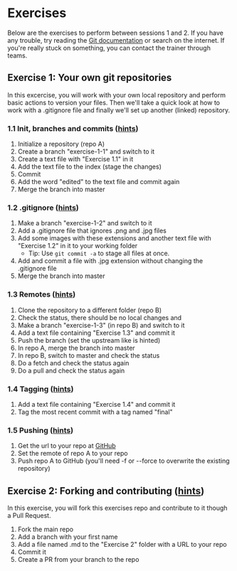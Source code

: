 # Exercises
Below are the exercises to perform between sessions 1 and 2.
If you have any trouble, try reading the [Git documentation](https://git-scm.com/doc) or search on the internet.
If you're really stuck on something, you can contact the trainer through teams.

## Exercise 1: Your own git repositories
In this excercise, you will work with your own local repository and perform basic actions to version your files. Then we'll take a quick look at how to work with a .gitignore file and finally we'll set up another (linked) repository.

### 1.1 Init, branches and commits ([hints](./Hints/Exercise-1-1.md))
1. Initialize a repository (repo A)
2. Create a branch "exercise-1-1" and switch to it
3. Create a text file with "Exercise 1.1" in it
4. Add the text file to the index (stage the changes)
5. Commit
6. Add the word "edited" to the text file and commit again
7. Merge the branch into master

### 1.2 .gitignore ([hints](./Hints/Exercise-1-2.md))
1. Make a branch "exercise-1-2" and switch to it
2. Add a .gitignore file that ignores .png and .jpg files
3. Add some images with these extensions and another text file with "Exercise 1.2" in it to your working folder
   - Tip: Use `git commit -a` to stage all files at once.
4. Add and commit a file with .jpg extension without changing the .gitignore file
5. Merge the branch into master

### 1.3 Remotes ([hints](./Hints/Exercise-1-3.md))
1. Clone the repository to a different folder (repo B)
2. Check the status, there should be no local changes and 
3. Make a branch "exercise-1-3" (in repo B) and switch to it
4. Add a text file containing "Exercise 1.3" and commit it
5. Push the branch (set the upstream like is hinted)
6. In repo A, merge the branch into master
7. In repo B, switch to master and check the status
8. Do a fetch and check the status again
9. Do a pull and check the status again

### 1.4 Tagging ([hints](./Hints/Exercise-1-4.md))
1. Add a text file containing "Exercise 1.4" and commit it
2. Tag the most recent commit with a tag named "final"

### 1.5 Pushing ([hints](./Hints/Exercise-1-5.md))
1. Get the url to your repo at [GitHub](https://github.etc)
2. Set the remote of repo A to your repo
3. Push repo A to GitHub (you'll need -f or --force to overwrite the existing repository)

## Exercise 2: Forking and contributing ([hints](./Hints/Exercise-2.md))
In this exercise, you will fork this exercises repo and contribute to it though a Pull Request.

1. Fork the main repo
2. Add a branch with your first name
3. Add a file named <NAME>.md to the "Exercise 2" folder with a URL to your repo
4. Commit it
5. Create a PR from your branch to the repo
